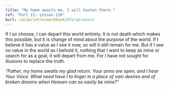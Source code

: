 ```yaml
---
title: "My home awaits me. I will hasten there."
ref: "Part II: Lesson 226"
burl: /acim/intro/workbook/#forgiveness
---
```


If I so choose, I can depart this world entirely. It is not death which
makes this possible, but it is change of mind about the purpose of the
world. If I believe it has a value as I see it now, so will it still
remain for me. But if I see no value in the world as I behold it,
nothing that I want to keep as mine or search for as a goal, it will
depart from me. For I have not sought for illusions to replace the
truth.

*“Father, my home awaits my glad return. Your arms are open, and I hear
Your Voice. What need have I to linger in a place of vain desires and of
broken dreams when Heaven can so easily be mine?”*

